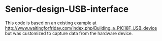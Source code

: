 Senior-design-USB-interface
===========================

This code is based on an existing example at http://www.waitingforfriday.com/index.php/Building_a_PIC18F_USB_device but was customized to capture data from the hardware device.
